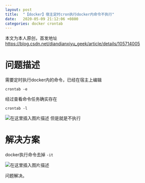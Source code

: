 ```yaml
---
layout: post
title:  "【docker】宿主定时cron执行docker内命令不执行"
date:   2020-05-09 21:12:06 +0800
categories: docker crontab
---
```


本文为本人原创，首发地址 https://blog.csdn.net/diandianxiyu_geek/article/details/105714005

# 问题描述
需要定时执行docker内的命令，已经在宿主上编辑

```
crontab -e
```

经过查看命令任务确实存在

```
crontab -l
```

![在这里插入图片描述](https://img-blog.csdnimg.cn/20200423181104981.png)
但是就是不执行

# 解决方案
docker执行命令去掉 `-it`

![在这里插入图片描述](https://img-blog.csdnimg.cn/20200423181244713.png)


问题解决。